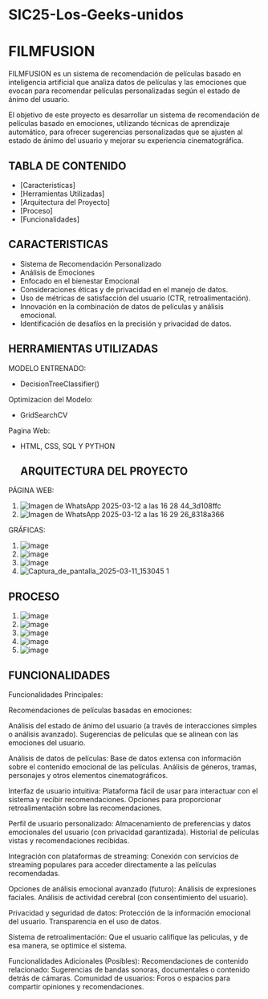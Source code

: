 # SIC25-Los-Geeks-unidos

# FILMFUSION

FILMFUSION es un sistema de recomendación de películas basado en inteligencia artificial que analiza datos de películas y las emociones que evocan para recomendar películas personalizadas según el estado de ánimo del usuario.

El objetivo de este proyecto es desarrollar un sistema de recomendación de películas basado en emociones, utilizando técnicas de aprendizaje automático, para ofrecer sugerencias personalizadas que se ajusten al estado de ánimo del usuario y mejorar su experiencia cinematográfica.


## TABLA DE CONTENIDO

- [Caracteristicas]
- [Herramientas Utilizadas]
- [Arquitectura del Proyecto]
- [Proceso]
- [Funcionalidades]

## CARACTERISTICAS

- Sistema de Recomendación Personalizado
- Análisis de Emociones
- Enfocado en el bienestar Emocional
- Consideraciones éticas y de privacidad en el manejo de datos.
- Uso de métricas de satisfacción del usuario (CTR, retroalimentación).
- Innovación en la combinación de datos de películas y análisis emocional.
- Identificación de desafíos en la precisión y privacidad de datos.

## HERRAMIENTAS UTILIZADAS 

MODELO ENTRENADO:
- DecisionTreeClassifier()
  
Optimizacion del Modelo:
-  GridSearchCV
  
Pagina Web:
- HTML, CSS, SQL Y PYTHON

  ## ARQUITECTURA DEL PROYECTO
  
PÁGINA WEB:
1. ![Imagen de WhatsApp 2025-03-12 a las 16 28 44_3d108ffc](https://github.com/user-attachments/assets/5bccd210-8a4a-4275-b806-c42e41a65d4f)
2. ![Imagen de WhatsApp 2025-03-12 a las 16 29 26_8318a366](https://github.com/user-attachments/assets/74c19999-660b-47d9-80d5-9353b4a4de1e)


GRÁFICAS:
1. ![image](https://github.com/user-attachments/assets/7c3baf4c-b1d2-480b-b289-b94f6f34aee2)
2. ![image](https://github.com/user-attachments/assets/2d001f35-4776-492d-9de9-2a952b710428)
3. ![image](https://github.com/user-attachments/assets/89fd0a77-710b-4d50-828a-72499a1221c6)
4. ![Captura_de_pantalla_2025-03-11_153045 1](https://github.com/user-attachments/assets/0f49638e-9aff-40f0-8338-5017a28c3a9b)


## PROCESO

1. ![image](https://github.com/user-attachments/assets/d5ec8179-278c-4b98-a711-1e7675bd41a2)
2. ![image](https://github.com/user-attachments/assets/0a8f820c-edbc-4fe8-8319-963eef9993ff)
3. ![image](https://github.com/user-attachments/assets/066e7c14-2e26-44bd-85f9-f7be8f10d7b3)
4. ![image](https://github.com/user-attachments/assets/02fd58bf-0a20-4351-8800-4bf4e74c3f62)
5. ![image](https://github.com/user-attachments/assets/c8533352-c650-4555-81ec-bf511c09b7b7)


## FUNCIONALIDADES

Funcionalidades Principales:

Recomendaciones de películas basadas en emociones:

Análisis del estado de ánimo del usuario (a través de interacciones simples o análisis avanzado).
Sugerencias de películas que se alinean con las emociones del usuario.

Análisis de datos de películas:
Base de datos extensa con información sobre el contenido emocional de las películas.
Análisis de géneros, tramas, personajes y otros elementos cinematográficos.

Interfaz de usuario intuitiva:
Plataforma fácil de usar para interactuar con el sistema y recibir recomendaciones.
Opciones para proporcionar retroalimentación sobre las recomendaciones.

Perfil de usuario personalizado:
Almacenamiento de preferencias y datos emocionales del usuario (con privacidad garantizada).
Historial de películas vistas y recomendaciones recibidas.

Integración con plataformas de streaming:
Conexión con servicios de streaming populares para acceder directamente a las películas recomendadas.

Opciones de análisis emocional avanzado (futuro):
Análisis de expresiones faciales.
Análisis de actividad cerebral (con consentimiento del usuario).

Privacidad y seguridad de datos:
Protección de la información emocional del usuario.
Transparencia en el uso de datos.

Sistema de retroalimentación:
Que el usuario califique las peliculas, y de esa manera, se optimice el sistema.

Funcionalidades Adicionales (Posibles):
Recomendaciones de contenido relacionado:
Sugerencias de bandas sonoras, documentales o contenido detrás de cámaras.
Comunidad de usuarios:
Foros o espacios para compartir opiniones y recomendaciones.




